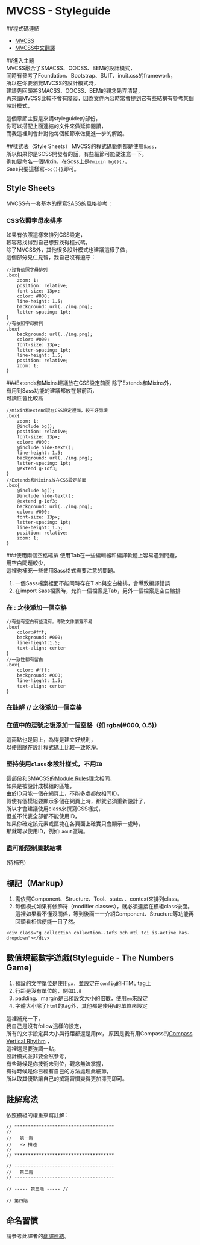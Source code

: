 # MVCSS - Styleguide

##程式碼連結
* <a href="http://mvcss.github.io/" target="_blank">MVCSS</a>
* <a href="http://mvcss.ycnets.com/" target="_blank">MVCSS中文翻譯</a>  

##進入主題  
MVCSS融合了SMACSS、OOCSS、BEM的設計模式，  
同時有參考了Foundation、Bootstrap、SUIT、inuit.css的framework，  
所以在你要瀏覽MVCSS的設計模式時，  
建議先回頭將SMACSS、OOCSS、BEM的觀念先弄清楚，  
再來讀MVCSS比較不會有障礙，因為文件內容時常會提到它有些結構有參考某個設計模式，  

這個章節主要是來講styleguide的部份，  
你可以搭配上面連結的文件來做延伸閱讀，  
而我這裡則會針對他每個細節來做更進一步的解說。

##樣式表（Style Sheets）
MVCSS的程式碼範例都是使用`Sass`，  
所以如果你是SCSS開發者的話，有些細節可能要注意一下。  
例如要命名一個Mixin，在Scss上是`@mixin bg(){}`，  
Sass只要這樣寫`=bg(){}`即可。  


## Style Sheets  
MVCSS有一套基本的撰寫SASS的風格參考：  
### CSS依照字母來排序
如果有依照這樣來排列CSS設定，  
較容易找得到自己想要找得程式碼，  
除了MVCSS外，其他很多設計模式也建議這樣子做，  
這個部分見仁見智，我自己沒有遵守：
```
//沒有依照字母排列
.box{
	zoom: 1;
	position: relative;
	font-size: 13px;
	color: #000;
	line-height: 1.5;
	background: url(../img.png);
	letter-spacing: 1pt;
}
//有依照字母排列
.box{
	background: url(../img.png);
	color: #000;
	font-size: 13px;
	letter-spacing: 1pt;
	line-height: 1.5;
	position: relative;
	zoom: 1;
}
```
###Extends和Mixins建議放在CSS設定前面
除了Extends和Mixins外，  
有用到Sass功能的建議都放在最前面，  
可讀性會比較高
```
//mixin和extend混在CSS設定裡面，較不好閱讀
.box{
	zoom: 1;
	@include bg();
	position: relative;
	font-size: 13px;
	color: #000;
	@include hide-text();
	line-height: 1.5;
	background: url(../img.png);
	letter-spacing: 1pt;
	@extend g-1of3;
}
//Extends和Mixins放在CSS設定前面
.box{
	@include bg();
	@include hide-text();
	@extend g-1of3;
	background: url(../img.png);
	color: #000;
	font-size: 13px;
	letter-spacing: 1pt;
	line-height: 1.5;
	position: relative;
	zoom: 1;
}
```
###使用兩個空格縮排 
使用Tab在一些編輯器和編譯軟體上容易遇到問題，  
用空白問題較少，  
這裡也補充一些使用Sass格式需要注意的問題。  
1. 一個Sass檔案裡面不能同時存在T	ab與空白縮排，會導致編譯錯誤  
2. 在import Sass檔案時，允許一個檔案是Tab，另外一個檔案是空白縮排


### 在 : 之後添加一個空格
```
//有些有空白有些沒有，導致文件瀏覽不易
.box{
	color:#fff;
	background: #000;
	line-hieght:1.5;
	text-align: center
}
//一致性都有留白
.box{
	color: #fff;
	background: #000;
	line-hieght: 1.5;
	text-align: center
}
```
### 在註解 // 之後添加一個空格  
### 在值中的逗號之後添加一個空格（如 rgba(#000, 0.5)）
這兩點也是同上，為得是建立好規則，  
以便團隊在設計程式碼上比較一致乾淨。  

### 堅持使用`class`來設計樣式，不用`ID`  
這部份和SMACSS的<a href="https://github.com/gonsakon/Learn-Sass-in-90-days/blob/master/docs/SMACSS/2.Module%20Rules.markdown#%E9%80%B2%E5%85%A5%E4%B8%BB%E9%A1%8C" target="_blank">Module Rules</a>理念相同，  
如果是被設計成模組的區塊，  
由於ID只能一個在網頁上，不能多處都放相同ID，  
假使有個模組要顯示多個在網頁上時，那就必須重新設計了，  
所以才會建議使用class來撰寫CSS樣式，  
但並不代表全部都不能使用ID，  
如果你確定該元素或區塊在各頁面上確實只會顯示一處時，  
那就可以使用ID，例如`Laout`區塊。


### 盡可能限制巢狀結構
(待補充)  

## 標記（Markup） 
1. 需依照Component、Structure、Tool、state、、context來排列class。
2. 每個模式如果有修飾符（modifier classes），就必須連接在模組class後面。
這裡如果看不懂沒關係，等到後面一一介紹Component、Structure等功能再回頭看相信便能一目了然。
```
<div class="g collection collection--1of3 bch mtl tci is-active has-dropdown"></div>
```
## 數值規範數字遊戲(Styleguide - The Numbers Game)  
1. 預設的文字單位是使用`px`，並設定在`config`的HTML tag上
2. 行距是沒有單位的，例如`1.8`  
3. padding、margin是已預設文大小的倍數，使用`em`來設定
4. 字體大小除了`html`的tag外，其他都是使用`%`的單位來設定  

這裡補充一下，  
我自己是沒有follow這樣的設定，  
所有的文字設定與大小與行距都還是用px，
原因是我有用Compass的<a href="https://github.com/gonsakon/Learn-Sass-in-90-days/blob/master/docs/susy2/3.Grid%20settings(%E4%B8%8B)%20debug%20Compass%20Vertical%20Rhythm.markdown" target="_blank">Compass Vertical Rhythm</a> ，  
這裡還是要強調一點，  
設計模式並非要全然參考，  
有些時候是你技術未到位，觀念無法掌握，  
有得時候是你已經有自己的方法處理此細節，  
所以取其優點讓自己的撰寫習慣變得更加漂亮即可。  

## 註解寫法  

依照模組的權重來寫註解：  
```
// *************************************  
//
//   第一階  
//   -> 描述  
//
// *************************************    

// -------------------------------------  
//   第二階  
// -------------------------------------  

// ----- 第三階 ----- //  

// 第四階  
```  
## 命名習慣  
請參考此譯者的<a href="http://mvcss.ycnets.com/styleguide/naming/" target="_blank">翻譯連結</a>。

